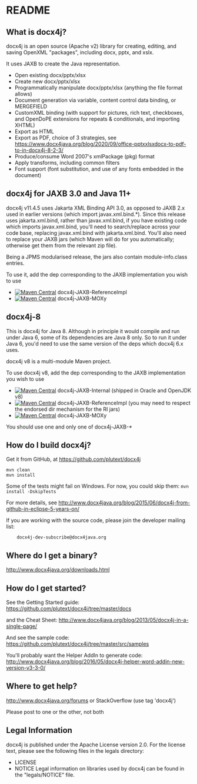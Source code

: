 README
======


What is docx4j?
---------------

docx4j is an open source (Apache v2) library for creating, editing, and saving OpenXML "packages", including docx, pptx, and xslx. 

It uses JAXB to create the Java representation.

- Open existing docx/pptx/xlsx 
- Create new docx/pptx/xlsx 
- Programmatically manipulate docx/pptx/xlsx (anything the file format allows)
- Document generation via variable, content control data binding, or MERGEFIELD
- CustomXML binding (with support for pictures, rich text, checkboxes, and OpenDoPE extensions for repeats & conditionals, and importing XHTML) 
- Export as HTML
- Export as PDF, choice of 3 strategies, see https://www.docx4java.org/blog/2020/09/office-pptxxlsxdocx-to-pdf-to-in-docx4j-8-2-3/ 
- Produce/consume Word 2007's xmlPackage (pkg) format
- Apply transforms, including common filters
- Font support (font substitution, and use of any fonts embedded in the document) 


docx4j for JAXB 3.0 and Java 11+
--------------------------------

docx4j v11.4.5 uses Jakarta XML Binding API 3.0, as opposed to JAXB 2.x used in earlier versions (which import javax.xml.bind.*).  Since this release uses jakarta.xml.bind, rather than javax.xml.bind, if you have existing code which imports javax.xml.bind, you'll need to search/replace across your code base, replacing javax.xml.bind with jakarta.xml.bind. You'll also need to replace your JAXB jars (which Maven will do for you automatically; otherwise get them from the relevant zip file).

Being a JPMS modularised release, the jars also contain module-info.class entries.

To use it, add the dep corresponding to the JAXB implementation you wish to use

* [![Maven Central](https://maven-badges.herokuapp.com/maven-central/org.docx4j/docx4j-JAXB-ReferenceImpl/badge.svg)](https://maven-badges.herokuapp.com/maven-central/org.docx4j/docx4j-JAXB-ReferenceImpl)
 docx4j-JAXB-ReferenceImpl
* [![Maven Central](https://maven-badges.herokuapp.com/maven-central/org.docx4j/docx4j-JAXB-MOXy/badge.svg)](https://maven-badges.herokuapp.com/maven-central/org.docx4j/docx4j-JAXB-MOXy)
 docx4j-JAXB-MOXy
 

docx4j-8
--------

This is docx4j for Java 8. Although in principle it would compile and run under Java 6, some of its
dependencies are Java 8 only.  So to run it under Java 6, you'd need to use the same version of the deps
which docx4j 6.x uses.

docx4j v8 is a multi-module Maven project.

To use docx4j v8, add the dep corresponding to the JAXB implementation you wish to use

* [![Maven Central](https://maven-badges.herokuapp.com/maven-central/org.docx4j/docx4j-JAXB-Internal/badge.svg?gav=true)](https://maven-badges.herokuapp.com/maven-central/org.docx4j/docx4j-JAXB-Internal?gav=true)
 docx4j-JAXB-Internal (shipped in Oracle and OpenJDK v8)
* [![Maven Central](https://maven-badges.herokuapp.com/maven-central/org.docx4j/docx4j-JAXB-ReferenceImpl/badge.svg?gav=true)](https://maven-badges.herokuapp.com/maven-central/org.docx4j/docx4j-JAXB-ReferenceImpl?gav=true)
 docx4j-JAXB-ReferenceImpl (you may need to respect the endorsed dir mechanism for the RI jars)
* [![Maven Central](https://maven-badges.herokuapp.com/maven-central/org.docx4j/docx4j-JAXB-MOXy/badge.svg?gav=true)](https://maven-badges.herokuapp.com/maven-central/org.docx4j/docx4j-JAXB-MOXy?gav=true)
 docx4j-JAXB-MOXy

You should use one and only one of docx4j-JAXB-* 

 
How do I build docx4j?
----------------------

Get it from GitHub, at https://github.com/plutext/docx4j

```
mvn clean
mvn install
```

Some of the tests might fail on Windows.  For now, you could skip them: `mvn install -DskipTests`  

For more details, see http://www.docx4java.org/blog/2015/06/docx4j-from-github-in-eclipse-5-years-on/

If you are working with the source code, please join the developer
mailing list:

        docx4j-dev-subscribe@docx4java.org


Where do I get a binary?
------------------------

http://www.docx4java.org/downloads.html

How do I get started?
------------------

See the Getting Started guide:  https://github.com/plutext/docx4j/tree/master/docs

and the Cheat Sheet:  http://www.docx4java.org/blog/2013/05/docx4j-in-a-single-page/

And see the sample code:  https://github.com/plutext/docx4j/tree/master/src/samples

You'll probably want the Helper AddIn to generate code:  http://www.docx4java.org/blog/2016/05/docx4j-helper-word-addin-new-version-v3-3-0/



Where to get help?
------------------

http://www.docx4java.org/forums or StackOverflow (use tag 'docx4j')

Please post to one or the other, not both


Legal Information
-----------------

docx4j is published under the Apache License version 2.0. For the license
text, please see the following files in the legals directory:
- LICENSE
- NOTICE
Legal information on libraries used by docx4j can be found in the 
"legals/NOTICE" file.
